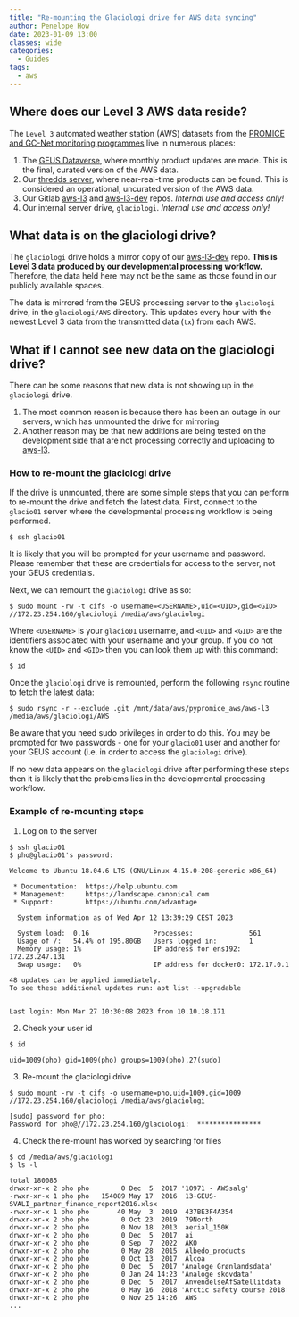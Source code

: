 ```yaml
---
title: "Re-mounting the Glaciologi drive for AWS data syncing"
author: Penelope How
date: 2023-01-09 13:00
classes: wide
categories:
  - Guides
tags: 
  - aws
---
```


## Where does our Level 3 AWS data reside?

The `Level 3` automated weather station (AWS) datasets from the [PROMICE and GC-Net monitoring programmes](https://promice.org) live in numerous places:

1. The [GEUS Dataverse](https://dataverse.geus.dk/dataverse/AWS), where monthly product updates are made. This is the final, curated version of the AWS data. 
2. Our [thredds server](https://thredds.geus.dk), where near-real-time products can be found. This is considered an operational, uncurated version of the AWS data.
3. Our Gitlab [aws-l3](https://geusgitlab.geus.dk/glaciology-and-climate/promice/aws-l3) and [aws-l3-dev](https://geusgitlab.geus.dk/glaciology-and-climate/promice/aws-l3-dev) repos. *Internal use and access only!*
4. Our internal server drive, `glaciologi`. *Internal use and access only!*


## What data is on the glaciologi drive?

The `glaciologi` drive holds a mirror copy of our [aws-l3-dev](https://geusgitlab.geus.dk/glaciology-and-climate/promice/aws-l3-dev) repo. **This is Level 3 data produced by our developmental processing workflow.** Therefore, the data held here may not be the same as those found in our publicly available spaces. 

The data is mirrored from the GEUS processing server to the `glaciologi` drive, in the `glaciologi/AWS` directory. This updates every hour with the newest Level 3 data from the transmitted data (`tx`) from each AWS. 


## What if I cannot see new data on the glaciologi drive?

There can be some reasons that new data is not showing up in the `glaciologi` drive.

1. The most common reason is because there has been an outage in our servers, which has unmounted the drive for mirroring
2. Another reason may be that new additions are being tested on the development side that are not processing correctly and uploading to [aws-l3](https://geusgitlab.geus.dk/glaciology-and-climate/promice/aws-l3).


### How to re-mount the glaciologi drive

If the drive is unmounted, there are some simple steps that you can perform to re-mount the drive and fetch the latest data. First, connect to the `glacio01` server where the developmental processing workflow is being performed.

```
$ ssh glacio01
```

It is likely that you will be prompted for your username and password. Please remember that these are credentials for access to the server, not your GEUS credentials.

Next, we can remount the `glaciologi` drive as so:

```
$ sudo mount -rw -t cifs -o username=<USERNAME>,uid=<UID>,gid=<GID> //172.23.254.160/glaciologi /media/aws/glaciologi
```

Where `<USERNAME>` is your `glacio01` username, and `<UID>` and `<GID>` are the identifiers associated with your username and your group. If you do not know the `<UID>` and `<GID>` then you can look them up with this command:

```
$ id
```

Once the `glaciologi` drive is remounted, perform the following `rsync` routine to fetch the latest data:

```
$ sudo rsync -r --exclude .git /mnt/data/aws/pypromice_aws/aws-l3 /media/aws/glaciologi/AWS
```

Be aware that you need sudo privileges in order to do this. You may be prompted for two passwords - one for your `glacio01` user and another for your GEUS account (i.e. in order to access the `glaciologi` drive).

If no new data appears on the `glaciologi` drive after performing these steps then it is likely that the problems lies in the developmental processing workflow.


### Example of re-mounting steps
1. Log on to the server

```
$ ssh glacio01
$ pho@glacio01's password: 

Welcome to Ubuntu 18.04.6 LTS (GNU/Linux 4.15.0-208-generic x86_64)

 * Documentation:  https://help.ubuntu.com
 * Management:     https://landscape.canonical.com
 * Support:        https://ubuntu.com/advantage

  System information as of Wed Apr 12 13:39:29 CEST 2023

  System load:  0.16                Processes:              561
  Usage of /:   54.4% of 195.80GB   Users logged in:        1
  Memory usage: 1%                  IP address for ens192:  172.23.247.131
  Swap usage:   0%                  IP address for docker0: 172.17.0.1

48 updates can be applied immediately.
To see these additional updates run: apt list --upgradable


Last login: Mon Mar 27 10:30:08 2023 from 10.10.18.171
```

2. Check your user id

```
$ id

uid=1009(pho) gid=1009(pho) groups=1009(pho),27(sudo)
```

3. Re-mount the glaciologi drive

```
$ sudo mount -rw -t cifs -o username=pho,uid=1009,gid=1009 //172.23.254.160/glaciologi /media/aws/glaciologi

[sudo] password for pho: 
Password for pho@//172.23.254.160/glaciologi:  ****************
```

4. Check the re-mount has worked by searching for files

```
$ cd /media/aws/glaciologi
$ ls -l

total 180085
drwxr-xr-x 2 pho pho        0 Dec  5  2017 '10971 - AWSsalg'
-rwxr-xr-x 1 pho pho   154089 May 17  2016  13-GEUS-SVALI_partner_finance_report2016.xlsx
-rwxr-xr-x 1 pho pho       40 May  3  2019  437BE3F4A354
drwxr-xr-x 2 pho pho        0 Oct 23  2019  79North
drwxr-xr-x 2 pho pho        0 Nov 18  2013  aerial_150K
drwxr-xr-x 2 pho pho        0 Dec  5  2017  ai
drwxr-xr-x 2 pho pho        0 Sep  7  2022  AKO
drwxr-xr-x 2 pho pho        0 May 28  2015  Albedo_products
drwxr-xr-x 2 pho pho        0 Oct 13  2017  Alcoa
drwxr-xr-x 2 pho pho        0 Dec  5  2017 'Analoge Grønlandsdata'
drwxr-xr-x 2 pho pho        0 Jan 24 14:23 'Analoge skovdata'
drwxr-xr-x 2 pho pho        0 Dec  5  2017  AnvendelseAfSatellitdata
drwxr-xr-x 2 pho pho        0 May 16  2018 'Arctic safety course 2018'
drwxr-xr-x 2 pho pho        0 Nov 25 14:26  AWS
...
```

